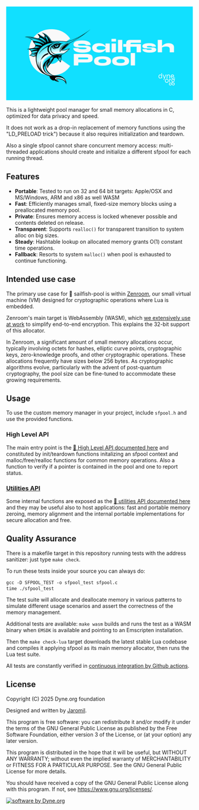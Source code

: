 <!--
SPDX-FileCopyrightText: 2025 Dyne.org foundation
SPDX-License-Identifier: GPL-3.0-or-later
-->

![](https://raw.githubusercontent.com/dyne/sailfish-pool/refs/heads/main/sailfish-pool.jpg)

This is a lightweight pool manager for small memory allocations in C,
optimized for data privacy and speed.

It does not work as a drop-in replacement of memory functions using
the "LD_PRELOAD trick") because it also requires initialization and
teardown.

Also a single sfpool cannot share concurrent memory access:
multi-threaded applications should create and initialize a different
sfpool for each running thread.

## Features

- **Portable**: Tested to run on 32 and 64 bit targets: Apple/OSX and MS/Windows, ARM and x86 as well WASM
- **Fast**: Efficiently manages small, fixed-size memory blocks using a preallocated memory pool.
- **Private**: Ensures memory access is locked whenever possible and contents deleted on release.
- **Transparent**: Supports `realloc()` for transparent transition to system alloc on big sizes.
- **Steady**: Hashtable lookup on allocated memory grants O(1) constant time operations.
- **Fallback**: Resorts to system `malloc()` when pool is exhausted to continue functioning.

## Intended use case

The primary use case for 🌊 sailfish-pool is within
[Zenroom](https://zenroo.org), our small virtual machine (VM) designed
for cryptographic operations where Lua is embedded.

Zenroom's main target is WebAssembly (WASM), which [we extensively use
at work](https://forkbomb.solutions) to simplify end-to-end
encryption. This explains the 32-bit support of this allocator.

In Zenroom, a significant amount of small memory allocations occur,
typically involving octets for hashes, elliptic curve points,
cryptographic keys, zero-knowledge proofs, and other cryptographic
operations. These allocations frequently have sizes below 256
bytes. As cryptographic algorithms evolve, particularly with the
advent of post-quantum cryptography, the pool size can be fine-tuned
to accommodate these growing requirements.

## Usage

To use the custom memory manager in your project, include `sfpool.h`
and use the provided functions.

### High Level API

The main entry point is the [🌊 High Level API documented
here](https://dyne.org/sailfish-pool/group__sfpool.html) and
constituted by init/teardown functions initalizing an sfpool context
and malloc/free/realloc functions for common memory operations. Also a
function to verify if a pointer is contained in the pool and one to
report status.

### [Utilities API](https://dyne.org/sailfish-pool/group__sfutil.html)

Some internal functions are exposed as the [🌊 utilities API
documented here](https://dyne.org/sailfish-pool/group__sfutil.html)
and they may be useful also to host applications: fast and portable
memory zeroing, memory alignment and the internal portable
implementations for secure allocation and free.

## Quality Assurance

There is a makefile target in this repository running tests with the
address sanitizer: just type `make check`.

To run these tests inside your source you can always do:

    gcc -D SFPOOL_TEST -o sfpool_test sfpool.c
    time ./sfpool_test

The test suite will allocate and deallocate memory in various patterns
to simulate different usage scenarios and assert the correctness of
the memory management.

Additional tests are available: `make wasm` builds and runs the
test as a WASM binary when `EMSDK` is available and pointing to an
Emscripten installation.

Then the `make check-lua` target downloads the latest stable Lua
codebase and compiles it applying sfpool as its main memory allocator,
then runs the Lua test suite.

All tests are constantly verified in [continuous integration by Github
actions](https://github.com/dyne/sailfish-pool/actions).


## License

Copyright (C) 2025 Dyne.org foundation

Designed and written by [Jaromil](https://jaromil.dyne.org).

This program is free software: you can redistribute it and/or modify
it under the terms of the GNU General Public License as published by
the Free Software Foundation, either version 3 of the License, or (at
your option) any later version.

This program is distributed in the hope that it will be useful, but
WITHOUT ANY WARRANTY; without even the implied warranty of
MERCHANTABILITY or FITNESS FOR A PARTICULAR PURPOSE.  See the GNU
General Public License for more details.

You should have received a copy of the GNU General Public License
along with this program.  If not, see <https://www.gnu.org/licenses/>.

[![software by Dyne.org](https://files.dyne.org/software_by_dyne.png)](http://www.dyne.org)
